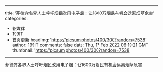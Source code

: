 
---
title: '菲律宾各界人士呼吁烟民改用电子烟：让1600万烟民有机会远离烟草危害'
categories: 
 - 新媒体
 - 199IT
 - 首页更新
headimg: 'https://picsum.photos/400/300?random=7538'
author: 199IT
comments: false
date: Thu, 17 Feb 2022 06:19:21 GMT
thumbnail: 'https://picsum.photos/400/300?random=7538'
---

<div>   
菲律宾各界人士呼吁烟民改用电子烟：让1600万烟民有机会远离烟草危害  
</div>
            